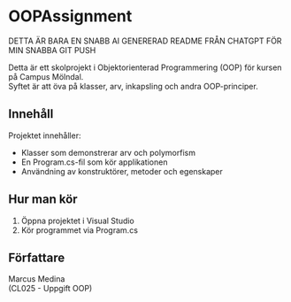 ﻿# OOPAssignment

DETTA ÄR BARA EN SNABB AI GENERERAD README FRÅN CHATGPT FÖR MIN SNABBA GIT PUSH

Detta är ett skolprojekt i Objektorienterad Programmering (OOP) för kursen på Campus Mölndal.  
Syftet är att öva på klasser, arv, inkapsling och andra OOP-principer.

## Innehåll
Projektet innehåller:
- Klasser som demonstrerar arv och polymorfism
- En Program.cs-fil som kör applikationen
- Användning av konstruktörer, metoder och egenskaper

## Hur man kör
1. Öppna projektet i Visual Studio
2. Kör programmet via Program.cs

## Författare
Marcus Medina  
(CL025 - Uppgift OOP)


